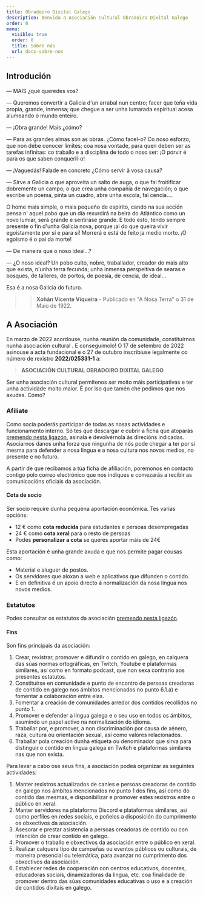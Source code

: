 ```yaml
---
title: Obradoiro Dixital Galego
description: Benvida a Asociación Cultural Obradoiro Dixital Galego
order: 0
menu:
  visible: true
  order: 0
  title: Sobre nós
  url: docs-sobre-nos
---
```

## Introdución

— MAIS ¿qué queredes vos?

— Queremos convertir a Galicia d'un arrabal nun centro; facer que teña vida propia, grande, inmensa; que chegue a ser unha lumarada espiritual acesa alumeando o mundo enteiro.

— ¡Obra grande! Mais ¿cómo?

— Para as grandes almas son as obras. ¿Cómo facel-o? Co noso esforzo, que non debe conocer límites; coa nosa vontade, para quen deben ser as tarefas infinitas: co traballo e a disciplina de todo o noso ser: ¡O porvir é para os que saben conqueril-o!

— ¡Vaguedás! Falade en concreto ¿Cómo servir â vosa causa?

— Sirve a Galicia o que aproveita un salto de auga, o que fai froitificar dobremente un campo; o que crea unha compañía de navegación; o que escribe un poema, pinta un cuadro, abre unha escola, fai cencia....

O home mais simple, o mais pequeño de espirito, cando na sua acción pensa n' aquel pobo que un día rexurdirá na beira do Atlántico como un novo lumiar, será grande e sentiráse grande. E todo esto, tendo sempre presente o fin d'unha Galicia nova, porque ¡ai do que queira vivir egoístamente por sí e para sí! Morrerá e está de feito ja medio morto. ¡O egoísmo é o pai da morte!

— De maneira que o noso ideal...?

— ¿O noso ideal? Un pobo culto, nobre, traballador, creador do mais alto que exista, n'unha terra fecunda; unha inmensa perspeitiva de searas e bosques, de talleres, de portos, de poesía, de cencia, de ideal...

Esa é a nosa Galicia do futuro.
>> **Xohán Vicente Viqueira** - Publicado en "A Nosa Terra" o 31 de Maio de 1922. 

## A Asociación

En marzo de 2022 acordouse, nunha reunión da comunidade, constituírnos nunha asociación cultural . E conseguímolo! O 17 de setembro de 2022 asinouse a acta fundacional e o 27 de outubro inscribiuse legalmente co número de rexistro **2022/025331-1** a:
> **ASOCIACIÓN CULTURAL OBRADOIRO DIXITAL GALEGO**

Ser unha asociación cultural permítenos ser moito máis participativas e ter unha actividade moito maior. É por iso que tamén che pedimos que nos axudes. Cómo?
### Afíliate

Como socia poderás participar de todas as nosas actividades e funcionamento interno. Só tes que descargar e cubrir a ficha que atoparás [premendo nesta ligazón](/asociate/), asinala e devolvérnola ás direcións indicadas. Asociarnos danos unha forza que ningunha de nós pode chegar a ter por si mesma para defender a nosa lingua e a nosa cultura nos novos medios, no presente e no futuro.

A partir de que recibamos a túa ficha de afiliación, porémonos en contacto contigo polo correo electrónico que nos indiques e comezarás a recibir as comunicacións oficiais da asociación.
#### Cota de socio
Ser socio require dunha pequena aportación económica. Tes varias opcións:
- 12 € como **cota reducida** para estudantes e persoas desempregadas
- 24 € como **cota xeral** para o resto de persoas
- Podes **personalizar a cota** se queres aportar máis de 24€

Esta aportación é unha grande axuda e que nos permite pagar cousas como:
- Material e aluguer de postos.
- Os servidores que aloxan a web e aplicativos que difunden o contido.
- E en definitiva é un apoio directo á normalización da nosa lingua nos novos medios.

### Estatutos

Podes consultar os estatutos da asociación [premendo nesta ligazón](/estatutos).
#### Fins
Son fins principais da asociación:
1. Crear, rexistrar, promover e difundir o contido en galego, en calquera das súas normas ortográficas, en Twitch, Youtube e plataformas similares, así como en formato podcast, que non sexa contrario aos presentes estatutos.
2. Constituírse en comunidade e punto de encontro de persoas creadoras de contido en galego nos ámbitos mencionados no punto 6.1.a) e fomentar a colaboración entre elas.
3. Fomentar a creación de comunidades arredor dos contidos recollidos no punto 1.
4. Promover e defender a lingua galega e o seu uso en todos os ámbitos, asumindo un papel activo na normalización do idioma.
5. Traballar por, e promover, a non discriminación por causa de xénero, raza, cultura ou orientación sexual, así como valores relacionados.
6. Traballar pola creación dunha etiqueta ou denominador que sirva para distinguir o contido en lingua galega en Twitch e plataformas similares nas que non exista.

Para levar a cabo ose seus fins, a asociación podeá organizar as seguintes actividades:
1. Manter rexistros actualizados de canles e persoas creadoras de contido en galego nos ámbitos mencionados no punto 1 dos fins, así como do  contido das mesmas, e disponibilizar e promover estes rexistros entre o público en xeral.
2. Manter servidores na plataforma Discord e plataformas similares, así como perfiles en redes sociais, e poñelos a disposición do cumprimento  os obxectivos da asociación.
3. Asesorar e prestar asistencia a persoas creadoras de contido ou con intención de crear contido en galego.
4. Promover o traballo e obxectivos da asociación entre o público en xeral.
5. Realizar calquera tipo de campañas ou eventos públicos ou culturais, de maneira presencial ou telemática, para avanzar no cumprimento dos  obxectivos da asociación.
6. Establecer redes de cooperación con centros educativos, docentes, educadoras sociais, dinamizadoras da lingua, etc. coa finalidade de promover dentro das súas comunidades educativas o uso e a creación de contidos dixitais en galego.